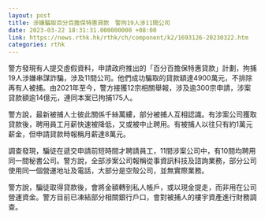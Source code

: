 ```yaml
---
layout: post
title: 涉嫌騙取百分百擔保特惠貸款　警拘19人涉11間公司
date: 2023-03-22 18:31:31.000000000 +08:00
link: https://news.rthk.hk/rthk/ch/component/k2/1693126-20230322.htm
categories: rthk
---
```


警方發現有人提交虛假資料，申請政府推出的「百分百擔保特惠貸款」計劃，拘捕19人涉嫌串謀詐騙，涉及11間公司。他們成功騙取的貸款額達4900萬元，不排除再有人被捕。由2021年至今，警方接獲12宗相關舉報，涉及逾300宗申請，涉案貸款額逾14億元，連同本案已拘捕175人。

警方說，最新被捕人士彼此關係千絲萬縷，部分被捕人互相認識。有涉案公司獲取貸款後，聘用員工月薪快速被降低，又或被中止聘用。有被捕人以往只有約1萬元薪金，但申請貸款時報稱月薪達8萬元。

調查發現，騙徒在遞交申請前短時間才聘請員工，11間涉案公司中，有10間均聘用同一間秘書公司。警方說，全部涉案公司報稱從事資訊科技及諮詢業務，部分公司使用同一個營運地址及電話，大部分是空殼公司，並無實際業務。

警方說，騙徒取得貸款後，會將金額轉到私人帳戶，或以現金提走，而非用在公司營運資金。警方目前已凍結部分相關銀行戶口，會對被捕人的樓宇資產進行財務調查。
